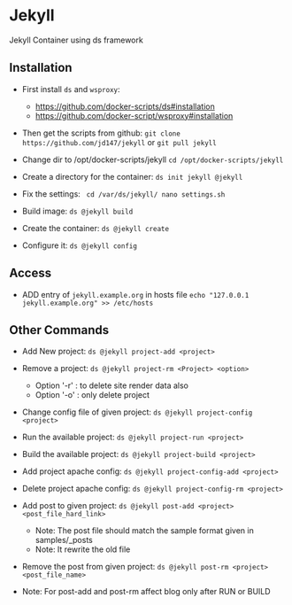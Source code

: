 Jekyll
======
Jekyll Container using ds framework


## Installation 
	
  - First install `ds` and `wsproxy`: 
	+ https://github.com/docker-scripts/ds#installation 
	+ https://github.com/docker-script/wsproxy#installation

  - Then get the scripts from github: `git clone https://github.com/jd147/jekyll` or `git pull jekyll`

  - Change dir to /opt/docker-scripts/jekyll `cd /opt/docker-scripts/jekyll`

  - Create a directory for the container: `ds init jekyll @jekyll`

  - Fix the settings:
	  ` cd /var/ds/jekyll/
	    nano settings.sh`

  - Build image: `ds @jekyll build` 

  - Create the container: `ds @jekyll create` 

  - Configure it: `ds @jekyll config`

## Access
  - ADD entry of `jekyll.example.org` in hosts file `echo "127.0.0.1 	jekyll.example.org" >> /etc/hosts` 


## Other Commands

  - Add New project: `ds @jekyll project-add <project>`

  - Remove a project: `ds @jekyll project-rm <Project> <option>`
	+ Option '-r' :  to delete site render data also
	+ Option '-o' :  only delete project 
  - Change config file of given project: `ds @jekyll project-config <project>` 

  - Run the available project: `ds @jekyll project-run <project>`

  - Build the available project: `ds @jekyll project-build <project>`

  - Add project apache config: `ds @jekyll project-config-add <project>`

  - Delete project apache config: `ds @jekyll project-config-rm <project>`

  - Add post to given project: `ds @jekyll post-add <project> <post_file_hard_link>`
	+ Note: The post file should match the sample format given in samples/_posts
	+ Note: It rewrite the old file 

  - Remove the post from given project: `ds @jekyll post-rm <project> <post_file_name>` 
     	
  - Note: For post-add and post-rm affect blog only after RUN or BUILD 
         


         
